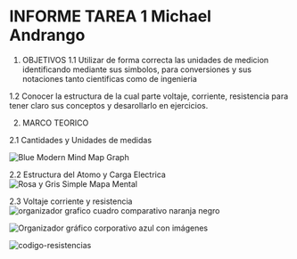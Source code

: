 # INFORME TAREA 1 Michael Andrango
1. OBJETIVOS 
1.1 Utilizar de forma correcta las unidades de medicion identificando mediante sus simbolos, para conversiones y sus notaciones tanto cientificas como de ingenieria 

1.2 Conocer la estructura de la cual parte voltaje, corriente, resistencia para tener claro sus conceptos y desarollarlo en ejercicios.

2. MARCO TEORICO

2.1  Cantidades y Unidades de medidas

![Blue Modern Mind Map Graph](https://user-images.githubusercontent.com/107088999/201138046-056a0dc7-e155-4e88-aa2a-6fe99c1db2c6.jpg)

2.2 Estructura del Atomo y Carga Electrica
![Rosa y Gris Simple Mapa Mental](https://user-images.githubusercontent.com/107088999/201155490-a6092a09-1c2f-4b17-ae8f-b3cffe49ebc6.jpg)

2.3 Voltaje corriente y resistencia
![organizador grafico cuadro comparativo naranja negro](https://user-images.githubusercontent.com/107088999/201200465-3eae0f23-2ccb-4d69-826b-8fa2538462de.jpg)

![Organizador gráfico corporativo azul con imágenes](https://user-images.githubusercontent.com/107088999/201209273-a6a5928d-a224-4827-bb38-507c74d341d3.jpg)

![codigo-resistencias](https://user-images.githubusercontent.com/107088999/201209448-4706cbe3-1bda-4d3c-9949-12ed795dd6ce.PNG)

